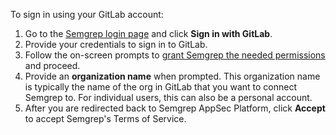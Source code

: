 <!-- Credit to Katie's SCP TOFU overhaul work -->
To sign in using your GitLab account:

1. Go to the [Semgrep login page](https://semgrep.dev/login/) and click **Sign in with GitLab**.
1. Provide your credentials to sign in to GitLab.
1. Follow the on-screen prompts to [grant Semgrep the needed permissions](/semgrep-appsec-platform/getting-started/#requested-permissions-for-github-and-gitlab) and proceed.
1. Provide an **organization name** when prompted. This organization name is typically the name of the org in GitLab that you want to connect Semgrep to. For individual users, this can also be a personal account.
1. After you are redirected back to Semgrep AppSec Platform, click **Accept** to accept Semgrep's Terms of Service.

